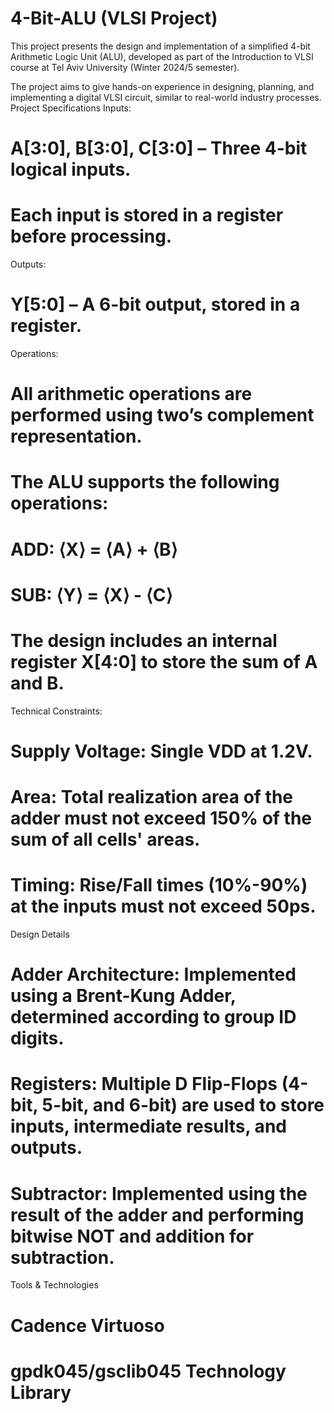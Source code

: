 # 4-Bit-ALU (VLSI Project)
This project presents the design and implementation of a simplified 4-bit Arithmetic Logic Unit (ALU), developed as part of the Introduction to VLSI course at Tel Aviv University (Winter 2024/5 semester).

The project aims to give hands-on experience in designing, planning, and implementing a digital VLSI circuit, similar to real-world industry processes.
Project Specifications
Inputs:

#    A[3:0], B[3:0], C[3:0] – Three 4-bit logical inputs.
#    Each input is stored in a register before processing.

Outputs:

#    Y[5:0] – A 6-bit output, stored in a register.

Operations:

#    All arithmetic operations are performed using two’s complement representation.
#    The ALU supports the following operations:
#        ADD: ⟨X⟩ = ⟨A⟩ + ⟨B⟩
#        SUB: ⟨Y⟩ = ⟨X⟩ - ⟨C⟩
#    The design includes an internal register X[4:0] to store the sum of A and B.

Technical Constraints:

#    Supply Voltage: Single VDD at 1.2V.
#    Area: Total realization area of the adder must not exceed 150% of the sum of all cells' areas.
#    Timing: Rise/Fall times (10%-90%) at the inputs must not exceed 50ps.

Design Details

#    Adder Architecture: Implemented using a Brent-Kung Adder, determined according to group ID digits.
#    Registers: Multiple D Flip-Flops (4-bit, 5-bit, and 6-bit) are used to store inputs, intermediate results, and outputs.
#    Subtractor: Implemented using the result of the adder and performing bitwise NOT and addition for subtraction.

Tools & Technologies

#    Cadence Virtuoso
#    gpdk045/gsclib045 Technology Library
